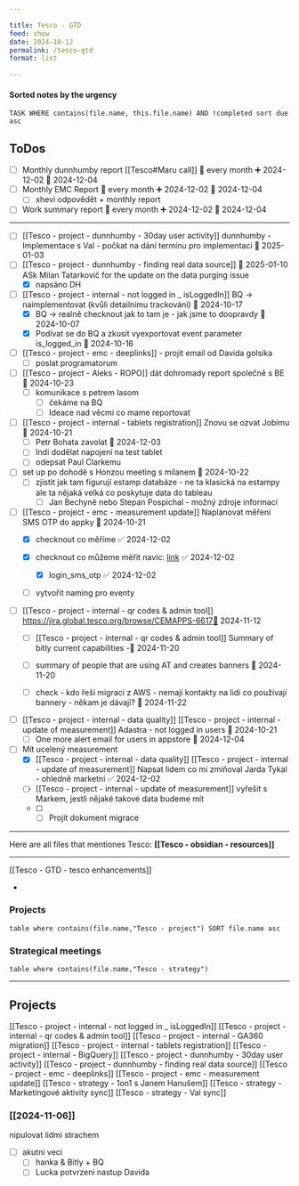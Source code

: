 ```yaml
---

title: Tesco - GTD
feed: show
date: 2024-10-12
permalink: /tesco-gtd
format: list

---
```


#### Sorted notes by the urgency
```dataview
TASK WHERE contains(file.name, this.file.name) AND !completed sort due asc
```


## ToDos

- [ ] Monthly dunnhumby report [[Tesco#Maru call]] 🔁 every month ➕ 2024-12-02 📅 2024-12-04
- [ ] Monthly EMC Report 🔁 every month ➕ 2024-12-02 📅 2024-12-04
	- [ ] xhevi odpovědět + monthly report
- [ ] Work summary report 🔁 every month ➕ 2024-12-02 📅 2024-12-04

----
- [ ] [[Tesco - project - dunnhumby - 30day user activity]] dunnhumby - Implementace s Val  - počkat na dání termínu pro implementaci 📅 2025-01-03
- [ ] [[Tesco - project - dunnhumby - finding real data source]] 📅 2025-01-10 ASk Milan Tatarkovič for the update on the data purging issue
	- [x] napsáno DH
- [ ] [[Tesco - project - internal - not logged in _ isLoggedIn]] BQ -> naimplementovat (kvůli detailnímu trackování) 📅 2024-10-17
	- [x] BQ -> realně checknout jak to tam je - jak jsme to doopravdy 📅 2024-10-07
	- [x] Podívat se do BQ a zkusit vyexportovat event parameter is_logged_in 📅 2024-10-16

- [ ] [[Tesco - project - emc - deeplinks]] - projit email od Davida golsika
	- [ ] poslat programatorum
- [ ] [[Tesco - project - Aleks - ROPO]] dát dohromady report společně s BE 📅 2024-10-23
	- [ ] komunikace s petrem lasom
		- [ ] čekáme na BQ
		- [ ] Ideace nad věcmi co mame reportovat

- [ ] [[Tesco - project - internal - tablets registration]] Znovu se ozvat Jobimu 📅 2024-10-21 
	- [ ] Petr Bohata zavolat 📅 2024-12-03 
	- [ ] Indi dodělat napojení na test tablet
	- [ ] odepsat Paul Clarkemu

- [ ] set up po dohodě s Honzou meeting s milanem 📅 2024-10-22 
	- [ ] zjistit jak tam figurují estamp databáze - ne ta klasická na estampy ale ta nějaká velká co poskytuje data do tableau
		- [ ] Jan Bechyně nebo Stepan Pospichal - možný zdroje informací

- [ ] [[Tesco - project - emc - measurement update]] Naplánovat měření SMS OTP do appky 📅 2024-10-21
	- [x] checknout co měříme ✅ 2024-12-02
	- [x] checknout co můžeme měřit navíc: [link](https://www.figma.com/design/apL2TNzGNOzsrdCMkeMcSl/UX-Redesign-%5BWIP%5D?node-id=12319-11703&node-type=canvas&t=xckIBiAv6Ec2SiK5-0) ✅ 2024-12-02
		- [x] login_sms_otp ✅ 2024-12-02
	- [ ] vytvořit naming pro eventy


- [ ] [[Tesco - project - internal - qr codes & admin tool]] https://jira.global.tesco.org/browse/CEMAPPS-6617📅 2024-11-12
	- [ ] [[Tesco - project - internal - qr codes & admin tool]] Summary of bitly current capabilities -📅 2024-11-20
	- [ ] summary of people that are using AT and creates banners 📅 2024-11-20
	- [ ] check - kdo řeší migraci z AWS - nemají kontakty na lidi co používají bannery - někam je dávají? 📅 2024-11-22 


- [ ] [[Tesco - project - internal - data quality]] [[Tesco - project - internal - update of measurement]] Adastra - not logged in users 📅 2024-10-21 
	- [ ] One more alert email for users in appstore 📅 2024-12-04 
- [ ] Mít ucelený measurement 
	- [x] [[Tesco - project - internal - data quality]] [[Tesco - project - internal - update of measurement]]  Napsat lidem co mi zmiňoval Jarda Tykal - ohledně marketni ✅ 2024-12-02
	- [ ] [[Tesco - project - internal - update of measurement]] vyřešit s Markem, jestli nějaké takové data budeme mít
	- [ ] - [ ] Projit dokument migrace 
-----

Here are all files that mentiones Tesco: 
**[[Tesco - obsidian - resources]]**

----


[[Tesco - GTD - tesco enhancements]]

- 



### Projects

```dataview
table where contains(file.name,"Tesco - project") SORT file.name asc
```


### Strategical meetings

```dataview
table where contains(file.name,"Tesco - strategy")
```
-----


## Projects

[[Tesco - project - internal - not logged in _ isLoggedIn]]
[[Tesco - project - internal - qr codes & admin tool]]
[[Tesco - project - internal - GA360 migration]]
[[Tesco - project - internal - tablets registration]]
[[Tesco - project - internal - BigQuery]]
[[Tesco - project - dunnhumby - 30day user activity]]
[[Tesco - project - dunnhumby - finding real data source]]
[[Tesco - project - emc - deeplinks]]
[[Tesco - project - emc - measurement update]]
[[Tesco - strategy - 1on1 s Janem Hanušem]]
[[Tesco - strategy - Marketingové aktivity sync]]
[[Tesco - strategy - Val sync]]

### [[2024-11-06]]

nipulovat lidmi strachem 

- [ ] akutni veci
	- [ ] hanka & Bitly + BQ
	- [ ] Lucka potvrzeni nastup Davida
